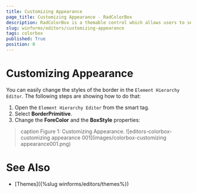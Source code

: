 ```yaml
---
title: Customizing Appearance
page_title: Customizing Appearance - RadColorBox
description: RadColorBox is a themable control which allows users to select a color from a color dialog or to directly type it in the text field.
slug: winforms/editors/customizing-appearance
tags: colorbox
published: True
position: 0
---
```


# Customizing Appearance


You can easily change the styles of the border in the `Element Hierarchy Editor`. The following steps are showing how to do that:

1. Open the `Element Hierarchy Editor` from the smart tag.
2. Select __BorderPrimitive__. 
3. Change the __ForeColor__ and the __BoxStyle__ properties:

>caption Figure 1: Customizing Appearance.
![editors-colorbox-customizing appearance 001](images/colorbox-customizing appearance001.png)


# See Also

* [Themes]({%slug winforms/editors/themes%})
